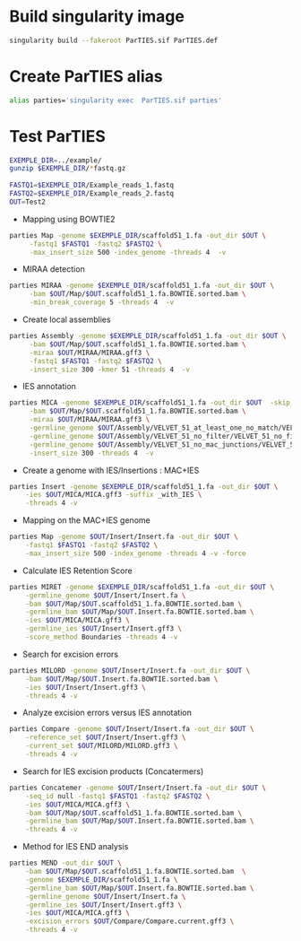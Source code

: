 
# Build singularity image
```bash
singularity build --fakeroot ParTIES.sif ParTIES.def
```

# Create ParTIES alias
```bash
alias parties='singularity exec  ParTIES.sif parties'
```

# Test ParTIES
```bash
EXEMPLE_DIR=../example/
gunzip $EXEMPLE_DIR/*fastq.gz
	
FASTQ1=$EXEMPLE_DIR/Example_reads_1.fastq
FASTQ2=$EXEMPLE_DIR/Example_reads_2.fastq
OUT=Test2
```
	
* Mapping using BOWTIE2
```bash
parties Map -genome $EXEMPLE_DIR/scaffold51_1.fa -out_dir $OUT \
	 -fastq1 $FASTQ1 -fastq2 $FASTQ2 \
	 -max_insert_size 500 -index_genome -threads 4  -v
```

* MIRAA detection
```bash
parties MIRAA -genome $EXEMPLE_DIR/scaffold51_1.fa -out_dir $OUT \
	 -bam $OUT/Map/$OUT.scaffold51_1.fa.BOWTIE.sorted.bam \
	 -min_break_coverage 5 -threads 4  -v
```

* Create local assemblies
```bash
parties Assembly -genome $EXEMPLE_DIR/scaffold51_1.fa -out_dir $OUT \
	 -bam $OUT/Map/$OUT.scaffold51_1.fa.BOWTIE.sorted.bam \
	 -miraa $OUT/MIRAA/MIRAA.gff3 \
	 -fastq1 $FASTQ1 -fastq2 $FASTQ2 \
	 -insert_size 300 -kmer 51 -threads 4  -v
```

* IES annotation 
```bash
parties MICA -genome $EXEMPLE_DIR/scaffold51_1.fa -out_dir $OUT  -skip_repeat_masker  \
	 -bam $OUT/Map/$OUT.scaffold51_1.fa.BOWTIE.sorted.bam \
	 -miraa $OUT/MIRAA/MIRAA.gff3 \
	 -germline_genome $OUT/Assembly/VELVET_51_at_least_one_no_match/VELVET_51_at_least_one_no_match_contigs.fa \
	 -germline_genome $OUT/Assembly/VELVET_51_no_filter/VELVET_51_no_filter_contigs.fa \
	 -germline_genome $OUT/Assembly/VELVET_51_no_mac_junctions/VELVET_51_no_mac_junctions_contigs.fa \
	 -insert_size 300 -threads 4  -v
```

* Create a genome with IES/Insertions : MAC+IES
```bash
parties Insert -genome $EXEMPLE_DIR/scaffold51_1.fa -out_dir $OUT \
	-ies $OUT/MICA/MICA.gff3 -suffix _with_IES \
	-threads 4 -v 
```

* Mapping on the MAC+IES genome
```bash
parties Map -genome $OUT/Insert/Insert.fa -out_dir $OUT \
	-fastq1 $FASTQ1 -fastq2 $FASTQ2 \
	-max_insert_size 500 -index_genome -threads 4 -v -force
```


* Calculate IES Retention Score
```bash
parties MIRET -genome $EXEMPLE_DIR/scaffold51_1.fa -out_dir $OUT \
	-germline_genome $OUT/Insert/Insert.fa \
	-bam $OUT/Map/$OUT.scaffold51_1.fa.BOWTIE.sorted.bam \
	-germline_bam $OUT/Map/$OUT.Insert.fa.BOWTIE.sorted.bam \
	-ies $OUT/MICA/MICA.gff3 \
	-germline_ies $OUT/Insert/Insert.gff3 \
	-score_method Boundaries -threads 4 -v
```

* Search for excision errors
```bash
parties MILORD -genome $OUT/Insert/Insert.fa -out_dir $OUT \
	-bam $OUT/Map/$OUT.Insert.fa.BOWTIE.sorted.bam \
	-ies $OUT/Insert/Insert.gff3 \
	-threads 4 -v
``` 

* Analyze excision errors versus IES annotation
```bash
parties Compare -genome $OUT/Insert/Insert.fa -out_dir $OUT \
	-reference_set $OUT/Insert/Insert.gff3 \
	-current_set $OUT/MILORD/MILORD.gff3 \
	-threads 4 -v 
```

* Search for IES excision products (Concatermers)
```bash
parties Concatemer -genome $OUT/Insert/Insert.fa -out_dir $OUT \
	-seq_id null -fastq1 $FASTQ1 -fastq2 $FASTQ2 \
	-ies $OUT/MICA/MICA.gff3 \
	-bam $OUT/Map/$OUT.scaffold51_1.fa.BOWTIE.sorted.bam \
	-germline_bam $OUT/Map/$OUT.Insert.fa.BOWTIE.sorted.bam \
	-threads 4 -v
```

* Method for IES END analysis
```bash
parties MEND -out_dir $OUT \
	-bam $OUT/Map/$OUT.scaffold51_1.fa.BOWTIE.sorted.bam  \
	-genome $EXEMPLE_DIR/scaffold51_1.fa \
	-germline_bam $OUT/Map/$OUT.Insert.fa.BOWTIE.sorted.bam \
	-germline_genome $OUT/Insert/Insert.fa \
	-germline_ies $OUT/Insert/Insert.gff3 \
	-ies $OUT/MICA/MICA.gff3 \
	-excision_errors $OUT/Compare/Compare.current.gff3 \
	-threads 4 -v 

```
 
